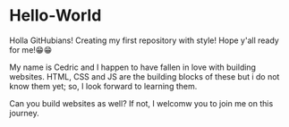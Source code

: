 # Hello-World
Holla GitHubians! Creating my first repository with style! Hope y'all ready for me!😁😁

My name is Cedric and I happen to have fallen in love with building websites. HTML, CSS and JS are the building blocks of these but i do not know them yet; so, I look forward to learning them.

Can you build websites as well? If not, I welcomw you to join me on this journey.
